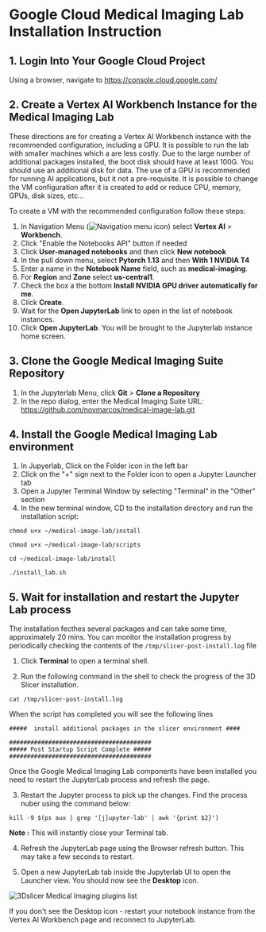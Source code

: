 # Google Cloud Medical Imaging Lab Installation Instruction

## 1. Login Into Your Google Cloud Project ##
Using a browser, navigate to https://console.cloud.google.com/

## 2. Create a Vertex AI Workbench Instance for the Medical Imaging Lab
These directions are for creating a Vertex AI Workbench instance with the recommended configuration, including a GPU. It is possible to run the lab with smaller machines which a are less costly. Due to the large number of additional packages installed, the boot disk should have at least 100G. You should use an additional disk for data. The use of a GPU is recommended for running AI applications, but it not a pre-requisite. It is possible to change the VM configuration after it is created to add or reduce CPU, memory, GPUs, disk sizes, etc...

To create a VM with the recommended configuration follow these steps:

1. In Navigation Menu (![Navigation menu icon](https://storage.googleapis.com/cloud-training/images/menu.png)) select **Vertex AI** > **Workbench**.
2. Click "Enable the Notebooks API" button if needed
3. Click **User-managed notebooks** and then click **New notebook**
4. In the pull down menu, select **Pytorch 1.13** and then **With 1 NVIDIA T4**
4. Enter a name in the **Notebook Name** field, such as **medical-imaging**.
5. For **Region** and **Zone** select **us-central1**. 
7. Check the box a the bottom **Install NVIDIA GPU driver automatically for me**. 
8. Click **Create**.
9. Wait for the **Open JupyterLab** link to open in the list of notebook instances. 
10. Click **Open JupyterLab**. You will be brought to the Jupyterlab instance home screen. 

## 3. Clone the Google Medical Imaging Suite Repository
1. In the Jupyterlab Menu, click **Git** > **Clone a Repository**
2. In the repo dialog, enter the Medical Imaging Suite URL: https://github.com/novmarcos/medical-image-lab.git

## 4. Install the Google Medical Imaging Lab environment
1. In Jupyerlab, Click on the Folder icon in the left bar
2. Click on the "+" sign next to the Folder icon to open a Jupyter Launcher tab
3. Open a Jupyter Terminal Window by selecting "Terminal" in the "Other" section
4. In the new terminal window, CD to the installation directory and run the installation script:

```
chmod u+x ~/medical-image-lab/install

chmod u+x ~/medical-image-lab/scripts 

cd ~/medical-image-lab/install

./install_lab.sh

```

    
## 5. Wait for installation and restart the Jupyter Lab process

The installation fecthes several packages and can take some time, approximately 20 mins. You can monitor the installation progress by periodically checking the contents of the `/tmp/slicer-post-install.log` file

1. Click **Terminal** to open a terminal shell. 

2. Run the following command in the shell to check the progress of the 3D Slicer installation.

```
cat /tmp/slicer-post-install.log

```


When the script has completed you will see the following lines

```
#####  install additional packages in the slicer environment ####

########################################
##### Post Startup Script Complete #####
########################################

```


Once the Google Medical Imaging Lab components have been installed you need to restart the JupyterLab process and refresh the page. 

3. Restart the Jupyter process to pick up the changes. Find the process nuber using the command below: 

```
kill -9 $(ps aux | grep '[j]upyter-lab' | awk '{print $2}')

```


**Note :** This will instantly close your Terminal tab.

4. Refresh the JupyterLab page using the Browser refresh button. This may take a few seconds to restart. 

6. Open a new JupyterLab tab inside the Jupyterlab UI to open the Launcher view. You should now see the **Desktop** icon. 

![3Dslicer Medical Imaging plugins list](img/desktop-icon.png)

If you don't see the Desktop icon - restart your notebook instance from the Vertex AI Workbench page and reconnect to JupyterLab. 

